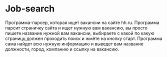 # Job-search
Программа-парсер, которая ищет вакансии на сайте hh.ru.
Программа парсит страничку сайта и ищет нужную вам вакансию, вы просто пишете название нужной вам вакансии, выбираете с какой по какую страницц должен проходить поиск и жмёте на кнопку старт.
Программа сама найдет всю нужную информацию и выведет вам название должности, город, компанию и ссылку на вакансию.
